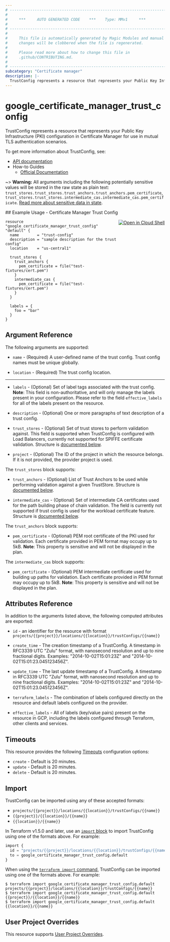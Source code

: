 ```yaml
---
# ----------------------------------------------------------------------------
#
#     ***     AUTO GENERATED CODE    ***    Type: MMv1     ***
#
# ----------------------------------------------------------------------------
#
#     This file is automatically generated by Magic Modules and manual
#     changes will be clobbered when the file is regenerated.
#
#     Please read more about how to change this file in
#     .github/CONTRIBUTING.md.
#
# ----------------------------------------------------------------------------
subcategory: "Certificate manager"
description: |-
  TrustConfig represents a resource that represents your Public Key Infrastructure (PKI) configuration in Certificate Manager for use in mutual TLS authentication scenarios.
---
```


# google\_certificate\_manager\_trust\_config

TrustConfig represents a resource that represents your Public Key Infrastructure (PKI) configuration in Certificate Manager for use in mutual TLS authentication scenarios.


To get more information about TrustConfig, see:

* [API documentation](https://cloud.google.com/certificate-manager/docs/reference/certificate-manager/rest/v1/projects.locations.trustConfigs/create)
* How-to Guides
    * [Official Documentation](https://cloud.google.com/certificate-manager/docs)

~> **Warning:** All arguments including the following potentially sensitive
values will be stored in the raw state as plain text: `trust_stores.trust_stores.trust_anchors.trust_anchors.pem_certificate`, `trust_stores.trust_stores.intermediate_cas.intermediate_cas.pem_certificate`.
[Read more about sensitive data in state](https://www.terraform.io/language/state/sensitive-data).

<div class = "oics-button" style="float: right; margin: 0 0 -15px">
  <a href="https://console.cloud.google.com/cloudshell/open?cloudshell_git_repo=https%3A%2F%2Fgithub.com%2Fterraform-google-modules%2Fdocs-examples.git&cloudshell_image=gcr.io%2Fcloudshell-images%2Fcloudshell%3Alatest&cloudshell_print=.%2Fmotd&cloudshell_tutorial=.%2Ftutorial.md&cloudshell_working_dir=certificate_manager_trust_config&open_in_editor=main.tf" target="_blank">
    <img alt="Open in Cloud Shell" src="//gstatic.com/cloudssh/images/open-btn.svg" style="max-height: 44px; margin: 32px auto; max-width: 100%;">
  </a>
</div>
## Example Usage - Certificate Manager Trust Config


```hcl
resource "google_certificate_manager_trust_config" "default" {
  name        = "trust-config"
  description = "sample description for the trust config"
  location    = "us-central1"

  trust_stores {
    trust_anchors { 
      pem_certificate = file("test-fixtures/cert.pem")
    }
    intermediate_cas { 
      pem_certificate = file("test-fixtures/cert.pem")
    }
  }

  labels = {
    foo = "bar"
  }
}
```

## Argument Reference

The following arguments are supported:


* `name` -
  (Required)
  A user-defined name of the trust config. Trust config names must be unique globally.

* `location` -
  (Required)
  The trust config location.


- - -


* `labels` -
  (Optional)
  Set of label tags associated with the trust config.
  **Note**: This field is non-authoritative, and will only manage the labels present in your configuration.
  Please refer to the field `effective_labels` for all of the labels present on the resource.

* `description` -
  (Optional)
  One or more paragraphs of text description of a trust config.

* `trust_stores` -
  (Optional)
  Set of trust stores to perform validation against.
  This field is supported when TrustConfig is configured with Load Balancers, currently not supported for SPIFFE certificate validation.
  Structure is [documented below](#nested_trust_stores).

* `project` - (Optional) The ID of the project in which the resource belongs.
    If it is not provided, the provider project is used.


<a name="nested_trust_stores"></a>The `trust_stores` block supports:

* `trust_anchors` -
  (Optional)
  List of Trust Anchors to be used while performing validation against a given TrustStore.
  Structure is [documented below](#nested_trust_anchors).

* `intermediate_cas` -
  (Optional)
  Set of intermediate CA certificates used for the path building phase of chain validation.
  The field is currently not supported if trust config is used for the workload certificate feature.
  Structure is [documented below](#nested_intermediate_cas).


<a name="nested_trust_anchors"></a>The `trust_anchors` block supports:

* `pem_certificate` -
  (Optional)
  PEM root certificate of the PKI used for validation.
  Each certificate provided in PEM format may occupy up to 5kB.
  **Note**: This property is sensitive and will not be displayed in the plan.

<a name="nested_intermediate_cas"></a>The `intermediate_cas` block supports:

* `pem_certificate` -
  (Optional)
  PEM intermediate certificate used for building up paths for validation.
  Each certificate provided in PEM format may occupy up to 5kB.
  **Note**: This property is sensitive and will not be displayed in the plan.

## Attributes Reference

In addition to the arguments listed above, the following computed attributes are exported:

* `id` - an identifier for the resource with format `projects/{{project}}/locations/{{location}}/trustConfigs/{{name}}`

* `create_time` -
  The creation timestamp of a TrustConfig.
  A timestamp in RFC3339 UTC "Zulu" format, with nanosecond resolution and up to nine fractional digits.
  Examples: "2014-10-02T15:01:23Z" and "2014-10-02T15:01:23.045123456Z".

* `update_time` -
  The last update timestamp of a TrustConfig.
  A timestamp in RFC3339 UTC "Zulu" format, with nanosecond resolution and up to nine fractional digits.
  Examples: "2014-10-02T15:01:23Z" and "2014-10-02T15:01:23.045123456Z".

* `terraform_labels` -
  The combination of labels configured directly on the resource
   and default labels configured on the provider.

* `effective_labels` -
  All of labels (key/value pairs) present on the resource in GCP, including the labels configured through Terraform, other clients and services.


## Timeouts

This resource provides the following
[Timeouts](https://developer.hashicorp.com/terraform/plugin/sdkv2/resources/retries-and-customizable-timeouts) configuration options:

- `create` - Default is 20 minutes.
- `update` - Default is 20 minutes.
- `delete` - Default is 20 minutes.

## Import


TrustConfig can be imported using any of these accepted formats:

* `projects/{{project}}/locations/{{location}}/trustConfigs/{{name}}`
* `{{project}}/{{location}}/{{name}}`
* `{{location}}/{{name}}`


In Terraform v1.5.0 and later, use an [`import` block](https://developer.hashicorp.com/terraform/language/import) to import TrustConfig using one of the formats above. For example:

```tf
import {
  id = "projects/{{project}}/locations/{{location}}/trustConfigs/{{name}}"
  to = google_certificate_manager_trust_config.default
}
```

When using the [`terraform import` command](https://developer.hashicorp.com/terraform/cli/commands/import), TrustConfig can be imported using one of the formats above. For example:

```
$ terraform import google_certificate_manager_trust_config.default projects/{{project}}/locations/{{location}}/trustConfigs/{{name}}
$ terraform import google_certificate_manager_trust_config.default {{project}}/{{location}}/{{name}}
$ terraform import google_certificate_manager_trust_config.default {{location}}/{{name}}
```

## User Project Overrides

This resource supports [User Project Overrides](https://registry.terraform.io/providers/hashicorp/google/latest/docs/guides/provider_reference#user_project_override).
